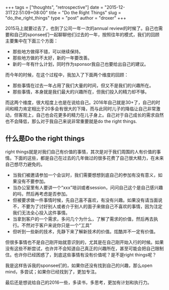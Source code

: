 +++
tags = ["thoughts", "retrospective"]
date = "2015-12-31T22:51:09+08:00"
title = "Do the Right Things"
slug = "do_the_right_things"
type = "post"
author = "droxer"
+++

2015马上就要过去了，也到了公司一年一次的annual review的时候了。自己也需要和自己的sponsee们一起聊聊他们过去的一年，按照往年的模式，我们的回顾主要集中在下面三个方面：

* 那些地方做得不错，可以继续保持。
* 那些地方做的不太好，新的一年要改善。
* 新的一年有什么计划，同时作为sponsor我自己也要给出自己的建议。

而今年的时候，在这个过程中，我加入了下面两个维度的回顾：

* 那些事情在过去一年占用了我们大量的时间，但又不是我们的兴趣所在。
* 那些事情，本身就是我们最大的兴趣所在，但我们投入的精力却不够。

而这两个维度，很大程度上也是在说给自己。2016年自己就是30+了，自己的时间和精力肯定相比于20多会有很大的下降，而与此同时儿子的降临让自己非常激动，但客观上，自己也会花更多的精力在儿子身上。自己对于自己成长的需求自然也不会降低，那么对于我自己来说非常重要就是do the right things.

## 什么是Do the right things

right things就是对我们自己有价值的事情，其次是对于我们周围的人有价值的事情。下面的这些，都是自己在过去的几年做过的很多花费了自己很大精力，在未来自己想尽力避免的。

* 当我们被邀请参加一个会议时，我们需要想想到底自己的参加有没有意义，如果没有不要参加。
* 当办公室里有人要讲一个“xxx”培训或者session，问问自己这个是自己感兴趣的吗，然后再考虑是否参加。
* 但被要求做一件事情时候，先自己喜不喜欢，有没有兴趣。如果没有请当面说不，不要为了讨好别人或者介于别人的面子来做自己不喜欢的事情，因为注定我们无法全心投入这件事情。
* 当拿到客户的一个需求，多问几个为什么，了解了需求的价值，然后再去执行。不然对于客户来说你只是一个“工具”
* 但听到一些新的技术，先静下来了解新技术的价值。炫酷并不一定有价值。


但很多事情也不是自己刚开始就意识到的，尤其是在自己刚开始入行的时候。如果没有这些不断尝试，也许并不会知道自己真正的兴趣所在，甚至可能会把自己限制住。也许你已经困惑了，到底这些事情有没有价值呢？是不是right things呢？

我是这样告诉我的sponsee们的，如果你还没有找到自己的兴趣，那么open mind，多尝试；如果你已经找到了，更加专注。

最后还是想说给自己的2016一些，多读书，多思考，更加有计划和执行力。